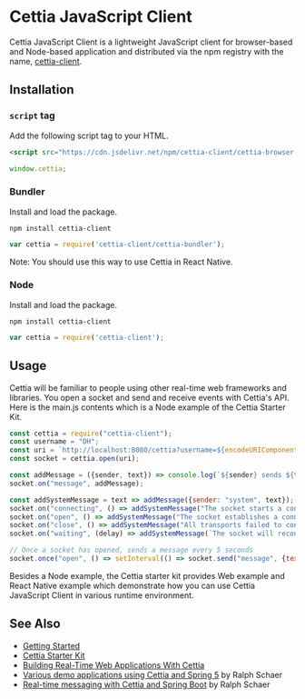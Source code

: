 # Cettia JavaScript Client

Cettia JavaScript Client is a lightweight JavaScript client for browser-based and Node-based application and distributed via the npm registry with the name, [cettia-client](https://www.npmjs.com/package/cettia-client).

## Installation

### `script` tag

Add the following script tag to your HTML.

```html
<script src="https://cdn.jsdelivr.net/npm/cettia-client/cettia-browser.min.js"></script>
```
```javascript
window.cettia;
```

### Bundler

Install and load the package.

```
npm install cettia-client
```
```javascript
var cettia = require('cettia-client/cettia-bundler');
```

Note: You should use this way to use Cettia in React Native.

### Node

Install and load the package.

```
npm install cettia-client
```
```javascript
var cettia = require('cettia-client');
```

## Usage

Cettia will be familiar to people using other real-time web frameworks and libraries. You open a socket and send and receive events with Cettia's API. Here is the main.js contents which is a Node example of the Cettia Starter Kit.

```javascript
const cettia = require("cettia-client");
const username = "DH";
const uri = `http://localhost:8080/cettia?username=${encodeURIComponent(username)}`;
const socket = cettia.open(uri);

const addMessage = ({sender, text}) => console.log(`${sender} sends ${text}`);
socket.on("message", addMessage);

const addSystemMessage = text => addMessage({sender: "system", text});
socket.on("connecting", () => addSystemMessage("The socket starts a connection."));
socket.on("open", () => addSystemMessage("The socket establishes a connection."));
socket.on("close", () => addSystemMessage("All transports failed to connect or the connection was disconnected."));
socket.on("waiting", (delay) => addSystemMessage(`The socket will reconnect after ${delay} ms`));

// Once a socket has opened, sends a message every 5 seconds
socket.once("open", () => setInterval(() => socket.send("message", {text: `A message - ${Date.now()}`}), 5000));
```

Besides a Node example, the Cettia starter kit provides Web example and React Native example which demonstrate how you can use Cettia JavaScript Client in various runtime environment.

## See Also

- [Getting Started](https://cettia.io/guides/getting-started/)
- [Cettia Starter Kit](https://github.com/cettia/cettia-starter-kit)
- [Building Real-Time Web Applications With Cettia](https://cettia.io/guides/cettia-tutorial) 
- [Various demo applications using Cettia and Spring 5](https://github.com/ralscha/cettia-demo) by Ralph Schaer
- [Real-time messaging with Cettia and Spring Boot](https://golb.hplar.ch/2019/01/cettia-springboot.html) by Ralph Schaer
